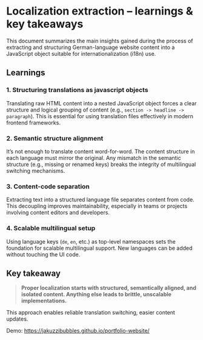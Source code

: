 # Localization extraction – learnings & key takeaways

This document summarizes the main insights gained during the process of extracting and structuring German-language website content into a JavaScript object suitable for internationalization (i18n) use.

## Learnings

### 1. Structuring translations as javascript objects
Translating raw HTML content into a nested JavaScript object forces a clear structure and logical grouping of content (e.g., `section -> headline -> paragraph`). This is essential for using translation files effectively in modern frontend frameworks.

### 2. Semantic structure alignment
It’s not enough to translate content word-for-word. The content structure in each language must mirror the original. Any mismatch in the semantic structure (e.g., missing or renamed keys) breaks the integrity of multilingual switching mechanisms.

### 3. Content-code separation
Extracting text into a structured language file separates content from code. This decoupling improves maintainability, especially in teams or projects involving content editors and developers.

### 4. Scalable multilingual setup
Using language keys (`de`, `en`, etc.) as top-level namespaces sets the foundation for scalable multilingual support. New languages can be added without touching the UI code.

## Key takeaway

> **Proper localization starts with structured, semantically aligned, and isolated content. Anything else leads to brittle, unscalable implementations.**

This approach enables reliable translation switching, easier content updates.

Demo: https://jakuzzibubbles.github.io/portfolio-website/
